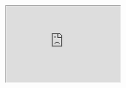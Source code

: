 <iframe src="https://mtdcmz.github.io/blog/post/dplayer/dplayer.html?url=https://mtdcmz.github.io/blog/post/res/1/1.mp4" width="360" height="240"></iframe>